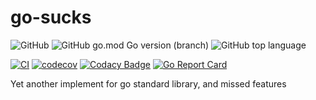 go-sucks
========

![GitHub](https://img.shields.io/github/license/flily/go-sucks)
![GitHub go.mod Go version (branch)](https://img.shields.io/github/go-mod/go-version/flily/go-sucks/main)
![GitHub top language](https://img.shields.io/github/languages/top/flily/go-sucks)

[![CI](https://github.com/flily/go-sucks/actions/workflows/ci.yaml/badge.svg)](https://github.com/flily/go-sucks/actions/workflows/ci.yaml)
[![codecov](https://codecov.io/gh/flily/go-sucks/branch/main/graph/badge.svg?token=zitA4rVKNW)](https://codecov.io/gh/flily/go-sucks)
[![Codacy Badge](https://app.codacy.com/project/badge/Grade/757961408a2f4d8192eaa78bec23ad6f)](https://www.codacy.com/gh/flily/go-sucks/dashboard?utm_source=github.com&amp;utm_medium=referral&amp;utm_content=flily/go-sucks&amp;utm_campaign=Badge_Grade)
[![Go Report Card](https://goreportcard.com/badge/github.com/flily/go-sucks)](https://goreportcard.com/report/github.com/flily/go-sucks)

Yet another implement for go standard library, and missed features

